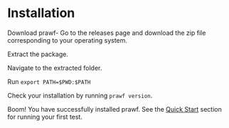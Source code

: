 # Installation

Download prawf- Go to the releases page and download the zip file corresponding to your operating system.

Extract the package.

Navigate to the extracted folder.

Run `export PATH=$PWD:$PATH`

Check your installation by running `prawf version`.

<aside class="success">
    Boom! You have successfully installed prawf. See the <a href="#quick-start">Quick Start</a> section for running your first test.
</aside>